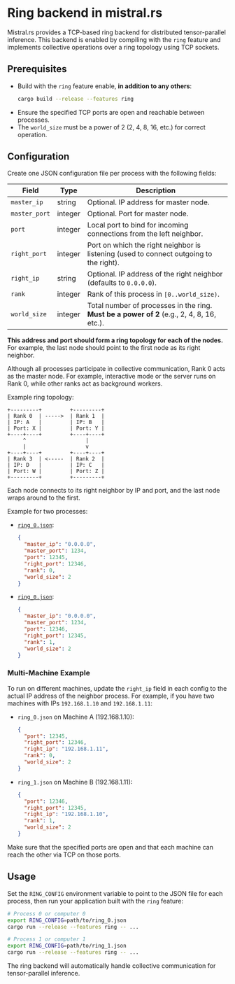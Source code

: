 # Ring backend in mistral.rs

Mistral.rs provides a TCP-based ring backend for distributed tensor-parallel inference. This backend is enabled by compiling with the `ring` feature and implements collective operations over a ring topology using TCP sockets.

## Prerequisites
- Build with the `ring` feature enable, **in addition to any others**:
  ```bash
  cargo build --release --features ring
  ```
- Ensure the specified TCP ports are open and reachable between processes.
- The `world_size` must be a power of 2 (2, 4, 8, 16, etc.) for correct operation.

## Configuration
Create one JSON configuration file per process with the following fields:

| Field         | Type     | Description                                                                            |
|---------------|----------|----------------------------------------------------------------------------------------|
| `master_ip`   | string   | Optional. IP address for master node.                         |
| `master_port` | integer  | Optional. Port for master node.                               |
| `port`        | integer  | Local port to bind for incoming connections from the left neighbor.                    |
| `right_port`  | integer  | Port on which the right neighbor is listening (used to connect outgoing to the right). |
| `right_ip`    | string   | Optional. IP address of the right neighbor (defaults to `0.0.0.0`).                     |
| `rank`        | integer  | Rank of this process in `[0..world_size)`.                                            |
| `world_size`  | integer  | Total number of processes in the ring. **Must be a power of 2** (e.g., 2, 4, 8, 16, etc.). |



**This address and port should form a ring topology for each of the nodes.** For example, the last node should point to the first node as its right neighbor.

Although all processes participate in collective communication, Rank 0 acts as the master node. For example, interactive mode or the server runs on Rank 0, while other ranks act as background workers.

Example ring topology:

```text
+---------+         +---------+
| Rank 0  | ----->  | Rank 1  |
| IP: A   |         | IP: B   |
| Port: X |         | Port: Y |
+----+----+         +----+----+
     ^                   |
     |                   v
+----+----+         +----+----+
| Rank 3  | <-----  | Rank 2  |
| IP: D   |         | IP: C   |
| Port: W |         | Port: Z |
+---------+         +---------+
```

Each node connects to its right neighbor by IP and port, and the last node wraps around to the first.

Example for two processes:

- [`ring_0.json`](../../ring_configs/ring_0.json):
  ```json
  {
    "master_ip": "0.0.0.0",
    "master_port": 1234,
    "port": 12345,
    "right_port": 12346,
    "rank": 0,
    "world_size": 2
  }
  ```

- [`ring_0.json`](../../ring_configs/ring_1.json):
  ```json
  {
    "master_ip": "0.0.0.0",
    "master_port": 1234,
    "port": 12346,
    "right_port": 12345,
    "rank": 1,
    "world_size": 2
  }
  ```

### Multi-Machine Example

To run on different machines, update the `right_ip` field in each config to the actual IP address of the neighbor process. For example, if you have two machines with IPs `192.168.1.10` and `192.168.1.11`:

- `ring_0.json` on Machine A (192.168.1.10):
  ```json
  {
    "port": 12345,
    "right_port": 12346,
    "right_ip": "192.168.1.11",
    "rank": 0,
    "world_size": 2
  }
  ```

- `ring_1.json` on Machine B (192.168.1.11):
  ```json
  {
    "port": 12346,
    "right_port": 12345,
    "right_ip": "192.168.1.10",
    "rank": 1,
    "world_size": 2
  }
  ```

Make sure that the specified ports are open and that each machine can reach the other via TCP on those ports.

## Usage
Set the `RING_CONFIG` environment variable to point to the JSON file for each process, then run your application built with the `ring` feature:

```bash
# Process 0 or computer 0
export RING_CONFIG=path/to/ring_0.json
cargo run --release --features ring -- ...

# Process 1 or computer 1
export RING_CONFIG=path/to/ring_1.json
cargo run --release --features ring -- ...
```

The ring backend will automatically handle collective communication for tensor-parallel inference.
